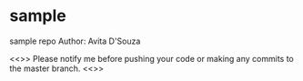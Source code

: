 # sample
sample repo
Author: Avita D'Souza

<<<message>>> 
Please notify me before pushing your code or making any commits to the master branch.
<<<end of message>>>
